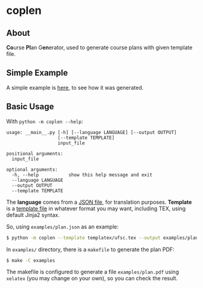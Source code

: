 coplen
======

About
-----

**Co**urse **Pl**an G**en**erator, used to generate course plans with given
template file.

Simple Example
--------------

A simple example is [here](examples/plan.pdf), to see how it was generated.

Basic Usage
-----------

With `python -m coplen --help`:

```text
usage: __main__.py [-h] [--language LANGUAGE] [--output OUTPUT]
                   [--template TEMPLATE]
                   input_file

positional arguments:
  input_file

optional arguments:
  -h, --help           show this help message and exit
  --language LANGUAGE
  --output OUTPUT
  --template TEMPLATE
```

The **language** comes from a [JSON file](coplen/langs/pt-br.json), for
translation purposes. **Template** is a
[template file](coplen/templates/ufsc.tex) in whatever format you may want,
including TEX, using default Jinja2 syntax.

So, using `examples/plan.json` as an example:

```bash
$ python -m coplen --template templatex/ufsc.tex --output examples/plan.tex examples/plan.json
```

In `examples/` directory, there is a `makefile` to generate the plan PDF:

```bash
$ make -C examples
```

The makefile is configured to generate a file `examples/plan.pdf` using
`xelatex` (you may change on your own), so you can check the result.
